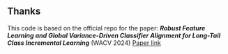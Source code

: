 ## Thanks
This code is based on the official repo for the paper: ***Robust Feature Learning and Global Variance-Driven Classifier Alignment for Long-Tail Class Incremental Learning*** (WACV 2024) [Paper link](https://openaccess.thecvf.com/content/WACV2024/papers/Kalla_Robust_Feature_Learning_and_Global_Variance-Driven_Classifier_Alignment_for_Long-Tail_WACV_2024_paper.pdf)


